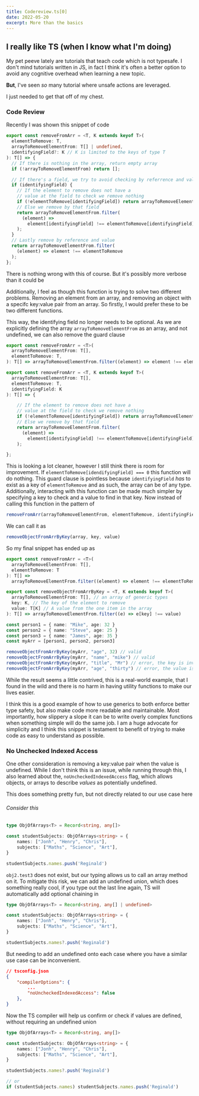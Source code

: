 ```yaml
---
title: Codereview.ts[0]
date: 2022-05-20
excerpt: More than the basics
---
```


## I really like TS (when I know what I'm doing)
My pet peeve lately are tutorials that teach code which is not typesafe. I don't mind tutorials written in JS, in fact I think it's often a better option to avoid any cognitive overhead when learning a new topic.

**But**, I've seen *so* many tutorial where unsafe actions are leveraged.

I just needed to get that off of my chest.

### Code Review

Recently I was shown this snippet of code

```ts
export const removeFromArr = <T, K extends keyof T>(
  elementToRemove: T,
  arrayToRemoveElementFrom: T[] | undefined,
  identifyingField?: K // K is limited to the keys of type T
): T[] => {
  // If there is nothing in the array, return empty array
  if (!arrayToRemoveElementFrom) return [];

  // If there's a field, we try to avoid checking by referrence and value
  if (identifyingField) {
    // If the element to remove does not have a 
    // value at the field to check we remove nothing
    if (!elementToRemove[identifyingField]) return arrayToRemoveElementFrom;
    // Else we remove by that field
    return arrayToRemoveElementFrom.filter(
      (element) =>
        element[identifyingField] !== elementToRemove[identifyingField]
    );
  }
  // Lastly remove by reference and value
  return arrayToRemoveElementFrom.filter(
    (element) => element !== elementToRemove
  );
};
```

There is nothing wrong with this of course. But it's possibly more verbose than it could be 

Additionally, I feel as though this function is trying to solve two different problems. Removing an element from an array, and removing an object with a specifc key:value pair from an array. So firstly, I would prefer these to be two different functions.

This way, the identifying field no longer needs to be optional. As we are explicitly defining the array ```arrayToRemoveElementFrom``` as an array, and not undefined, we can also remove the guard clause

```ts
export const removeFromArr = <T>(
  arrayToRemoveElementFrom: T[],
  elementToRemove: T,
): T[] => arrayToRemoveElementFrom.filter((element) => element !== elementToRemove)

export const removeFromArr = <T, K extends keyof T>(
  arrayToRemoveElementFrom: T[],
  elementToRemove: T,
  identifyingField: K
): T[] => {

    // If the element to remove does not have a 
    // value at the field to check we remove nothing
    if (!elementToRemove[identifyingField]) return arrayToRemoveElementFrom;
    // Else we remove by that field
    return arrayToRemoveElementFrom.filter(
      (element) =>
        element[identifyingField] !== elementToRemove[identifyingField]
    );

};
```

This is looking a lot cleaner, however I still think there is room for improvement. If ```elementToRemove[idendifyingField] === 0``` this function will do nothing. This guard clause is pointless because ```identifyingField``` *has* to exist as a key of ```elementToRemove``` and as such, the array can be of any type. Additionally, interacting with this function can be made much simpler by specifying a key to check and a value to find in that key. Now instead of calling this function in the pattern of

```ts
removeFromArr(arrayToRemoveElementFrom, elementToRemove, identifyingField)
```
We can call it as
```ts
removeObjectFromArrByKey(array, key, value)
```

So my final  snippet has ended up as 

```ts
export const removeFromArr = <T>(
  arrayToRemoveElementFrom: T[],
  elementToRemove: T
): T[] =>
  arrayToRemoveElementFrom.filter((element) => element !== elementToRemove)

export const removeObjectFromArrByKey = <T, K extends keyof T>(
  arrayToRemoveElementFrom: T[], // an array of generic types
  key: K, // The key of the element to remove
  value: T[K] // A value from the one item in the array 
): T[] => arrayToRemoveElementFrom.filter((e) => e[key] !== value)

const person1 = { name: "Mike", age: 32 }
const person2 = { name: "Steve", age: 25 }
const person3 = { name: "James", age: 35 }
const myArr = [person1, person2, person3]

removeObjectFromArrByKey(myArr, "age", 32) // valid
removeObjectFromArrByKey(myArr, "name", "mike") // valid
removeObjectFromArrByKey(myArr, "title", "Mr") // error, the key is invalid
removeObjectFromArrByKey(myArr, "age", "thirty") // error, the value is of the wrong type
```
While the result seems a little contrived, this is a real-world example, that I found in the wild and there is no harm in having utility functions to make our lives easier.

I think this is a good example of how to use generics to both enforce better type safety, but also make code more readable and maintainable. Most importantly, how slippery a slope it can be to write overly complex functions when something simple will do the same job. I am a huge advocate for simplicity and I think this snippet is testament to benefit of trying to make code as easy to understand as possible.

### No Unchecked Indexed Access

One other consideration is removing a key:value pair when the value is undefined. While I don't think this is an issue, while running through this, I also learned about the, ```noUncheckedIndexedAccess``` flag, which allows objects, or arrays to describe *values* as potentially undefined.

This does something pretty fun, but not directly related to our use case here

###### Consider this
```ts
type ObjOfArrays<T> = Record<string, any[]>

const studentSubjects: ObjOfArrays<string> = {
	names: ["Jonh", "Henry", "Chris"],
	subjects: ["Maths", "Science", "Art"],
}  

studentSubjects.names.push('Reginald')
```

```obj2.test3``` does not exist, but our typing allows us to call an array method on it. To mitigate this risk, we can add an undefined union, which does something really cool, if you type out the last line again, TS will automatically add optional chaining in

```ts
type ObjOfArrays<T> = Record<string, any[] | undefined>

const studentSubjects: ObjOfArrays<string> = {
	names: ["Jonh", "Henry", "Chris"],
	subjects: ["Maths", "Science", "Art"],
}  

studentSubjects.names?.push('Reginald')
```

But needing to add an undefined onto each case where you have a similar use case can be inconvenient.

```json
// tsconfig.json
{
	"compilerOptions": {
		...
		"noUncheckedIndexedAccess": false
	},
}

```
Now the TS compiler will help us confirm or check if values are defined, without requiring an undefined union

```ts
type ObjOfArrays<T> = Record<string, any[]>

const studentSubjects: ObjOfArrays<string> = {
	names: ["Jonh", "Henry", "Chris"],
	subjects: ["Maths", "Science", "Art"],
}  

studentSubjects.names?.push('Reginald')

// or
if (studentSubjects.names) studentSubjects.names.push('Reginald')
```
